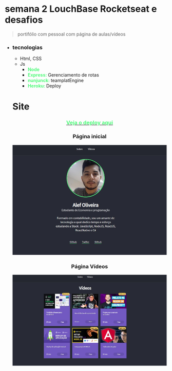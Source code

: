 # semana 2 LouchBase Rocketseat e desafios

>portifólio com pessoal com página de aulas/vídeos
- ### tecnologias
    - Html, CSS
    - Js 
        - <strong style="color:#50fa7b">Node</strong>
        - <strong style="color:#50fa7b"> Express: </strong> Gerenciamento de rotas
        - <strong style="color:#50fa7b"> nunjunck: </strong> teamplatEngine 
        - <strong style="color:#50fa7b"> Heroku: </strong> Deploy 
    <h1>Site</h1>
    <a href="https://personportifolio-new.herokuapp.com/"><h3 style="text-align: center;font-weight: bold; color:#50fa7b">Veja o deploy aqui</h3><a>
    
    <h3 style="text-align:center; text-decoration: none; font-weight: bold;">Página inicial</h3>

    ![](assetsGhub/img.jpg)


    <h3 style="text-align:center; text-decoration: none; font-weight: bold;">Página Vídeos</h3>

    ![](assetsGhub/img2.jpg)